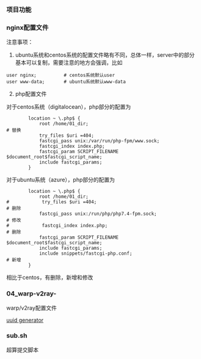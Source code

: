 ### 项目功能


### nginx配置文件

注意事项：   
1. ubuntu系统和centos系统的配置文件略有不同，总体一样，server中的部分基本可以复制，需要注意的地方会强调，比如    
```
user nginx;          # centos系统默认user
user www-data;       # ubuntu系统默认www-data
```

2. php配置文件  

对于centos系统（digitalocean），php部分的配置为   
```
        location ~ \.php$ {
        	root /home/01_dir;                                                                                # 替换
        	try_files $uri =404;
        	fastcgi_pass unix:/var/run/php-fpm/www.sock;
        	fastcgi_index index.php;
        	fastcgi_param SCRIPT_FILENAME $document_root$fastcgi_script_name;
        	include fastcgi_params;
        }
```

对于ubuntu系统（azure），php部分的配置为
```
        location ~ \.php$ {
            root /home/01_dir;
#            try_files $uri =404;                                                                          # 删除
            fastcgi_pass unix:/run/php/php7.4-fpm.sock;                                                    # 修改
#            fastcgi_index index.php;                                                                      # 删除
            fastcgi_param SCRIPT_FILENAME $document_root$fastcgi_script_name;
            include fastcgi_params;
            include snippets/fastcgi-php.conf;                                                             # 新增
        }
```
相比于centos，有删除，新增和修改

### 04_warp-v2ray-
warp/v2ray配置文件

[uuid generator](https://www.uuidgenerator.net/)


### sub.sh
超算提交脚本
